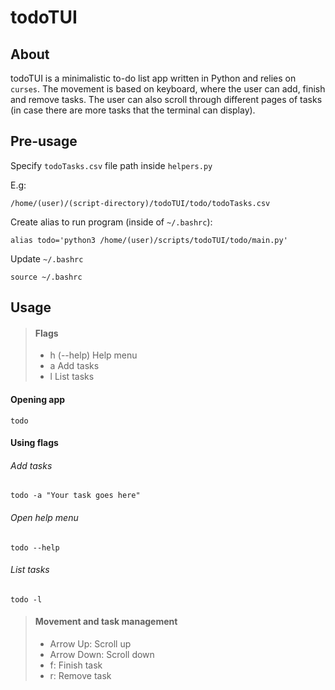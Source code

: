 # todoTUI

## About

todoTUI is a minimalistic to-do list app written in Python and relies on `curses`. 
The movement is based on keyboard, where the user can add, finish and remove tasks. 
The user can also scroll through different pages of tasks (in case there are more tasks that the terminal can display).

## Pre-usage

Specify `todoTasks.csv` file path inside `helpers.py`

E.g:

```
/home/(user)/(script-directory)/todoTUI/todo/todoTasks.csv
```

Create alias to run program (inside of `~/.bashrc`):

```
alias todo='python3 /home/(user)/scripts/todoTUI/todo/main.py'
```

Update `~/.bashrc`

```
source ~/.bashrc
```

## Usage

> #### Flags
>
> - h (--help) Help menu
> - a Add tasks
> - l List tasks

#### Opening app
```
todo
```

#### Using flags
 
###### Add tasks

```
todo -a "Your task goes here"
```

###### Open help menu

```
todo --help
```

###### List tasks

```
todo -l
```

> #### Movement and task management
>
> - Arrow Up: Scroll up
> - Arrow Down: Scroll down
> - f: Finish task
> - r: Remove task
